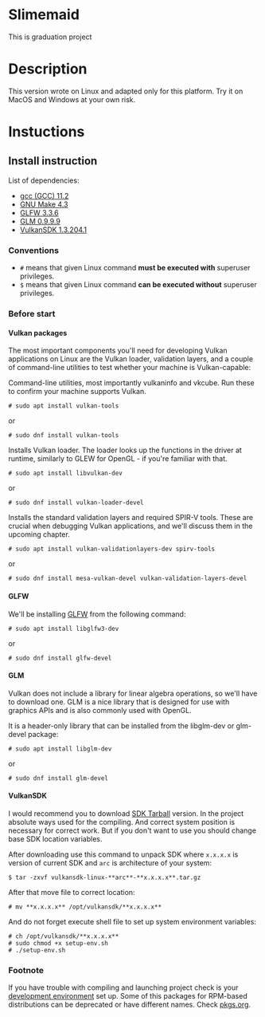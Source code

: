 # Slimemaid
This is graduation project

# Description
This version wrote on Linux and adapted only for this platform. Try it on MacOS and Windows at your own risk.

# Instuctions

## Install instruction
List of dependencies:
 - [gcc (GCC) 11.2](https://gcc.gnu.org/gcc-11/)
 - [GNU Make 4.3](https://www.gnu.org/software/make/)
 - [GLFW 3.3.6](https://www.glfw.org/)
 - [GLM 0.9.9.9](https://github.com/g-truc/glm)
 - [VulkanSDK 1.3.204.1](https://vulkan.lunarg.com/sdk/home)

### Conventions

* `#` means that given Linux command **must be executed with** superuser privileges.
* `$` means that given Linux command **can be executed without** superuser privileges.

### Before start
#### Vulkan packages
The most important components you'll need for developing Vulkan applications on Linux are the Vulkan loader, validation layers, and a couple of command-line utilities to test whether your machine is Vulkan-capable:

Command-line utilities, most importantly vulkaninfo and vkcube. Run these to confirm your machine supports Vulkan.

```console
# sudo apt install vulkan-tools
```
or
```console
# sudo dnf install vulkan-tools
```

Installs Vulkan loader. The loader looks up the functions in the driver at runtime, similarly to GLEW for OpenGL - if you're familiar with that.

```console
# sudo apt install libvulkan-dev
```
or
```console
# sudo dnf install vulkan-loader-devel
```

Installs the standard validation layers and required SPIR-V tools. These are crucial when debugging Vulkan applications, and we'll discuss them in the upcoming chapter.

```console    
# sudo apt install vulkan-validationlayers-dev spirv-tools
```
or
```console    
# sudo dnf install mesa-vulkan-devel vulkan-validation-layers-devel
```

#### GLFW
We'll be installing [GLFW](https://www.glfw.org/) from the following command:

```console
# sudo apt install libglfw3-dev
```
or
```console
# sudo dnf install glfw-devel
```

#### GLM
Vulkan does not include a library for linear algebra operations, so we'll have to download one. GLM is a nice library that is designed for use with graphics APIs and is also commonly used with OpenGL.

It is a header-only library that can be installed from the libglm-dev or glm-devel package:

```console
# sudo apt install libglm-dev
```
or
```console
# sudo dnf install glm-devel
```

#### VulkanSDK
I would recommend you to download [SDK Tarball](https://sdk.lunarg.com/sdk/download/1.3.204.1/linux/vulkansdk-linux-x86_64-1.3.204.1.tar.gz) version. In the project absolute ways used for the compiling. And correct system position is necessary for correct work.
But if you don't want to use you should change base SDK location variables.

After downloading use this command to unpack SDK where `x.x.x.x` is version of current SDK and `arc` is architecture of your system:

```console
$ tar -zxvf vulkansdk-linux-**arc**-**x.x.x.x**.tar.gz
```

After that move file to correct location:

```console
# mv **x.x.x.x** /opt/vulkansdk/**x.x.x.x**
```

And do not forget execute shell file to set up system environment variables:

```console
# ch /opt/vulkansdk/**x.x.x.x**
# sudo chmod +x setup-env.sh
# ./setup-env.sh
```

### Footnote
If you have trouble with compiling and launching project check is your [development environment](https://vulkan-tutorial.com/en/Development_environment#page_Linux) set up.
Some of this packages for RPM-based distributions can be deprecated or have different names. Check [pkgs.org](https://pkgs.org).
